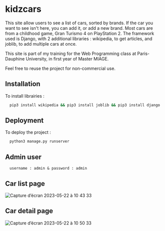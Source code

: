 # kidzcars

This site allow users to see a list of cars, sorted by brands. If the car you want to see isn't here, you can add it, or add a new brand. Most cars are from a childhood game, Gran Turismo 4 on PlayStation 2.
The framework used is Django, with 2 additional libraries : wikipedia, to get articles, and joblib, to add multiple cars at once.

This site is part of my training for the Web Programming class at Paris-Dauphine University, in first year of Master MIAGE.

Feel free to reuse the project for non-commercial use.

## Installation

To install librairies : 
```bash
  pip3 install wikipedia && pip3 install joblib && pip3 install django
```

## Deployment

To deploy the project : 
```bash
  python3 manage.py runserver
```

## Admin user
```
  username : admin & password : admin
```

## Car list page
![Capture d’écran 2023-05-22 à 10 43 33](https://github.com/MaximeDeconinck/kidzcars/assets/83770758/764c6711-db4a-4310-96fb-aa9201493a21)

## Car detail page
![Capture d’écran 2023-05-22 à 10 50 33](https://github.com/MaximeDeconinck/kidzcars/assets/83770758/7bc1a907-659f-49c2-99b9-d5e5fbbcbe27)
